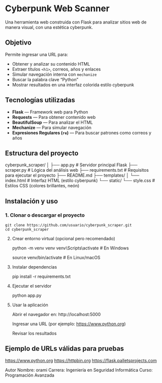 # Cyberpunk Web Scanner

Una herramienta web construida con Flask para analizar sitios web de manera visual, con una estética cyberpunk.

## Objetivo

Permite ingresar una URL para:

* Obtener y analizar su contenido HTML
* Extraer títulos `<h1>`, correos, años y enlaces
* Simular navegación interna con `mechanize`
* Buscar la palabra clave “Python”
* Mostrar resultados en una interfaz colorida estilo cyberpunk

## Tecnologías utilizadas

* **Flask** — Framework web para Python
* **Requests** — Para obtener contenido web
* **BeautifulSoup** — Para analizar el HTML
* **Mechanize** — Para simular navegación
* **Expresiones Regulares (`re`)** — Para buscar patrones como correos y años

## Estructura del proyecto

cyberpunk_scraper/
│
├── app.py # Servidor principal Flask
├── scraper.py # Lógica del análisis web
├── requirements.txt # Requisitos para ejecutar el proyecto
├── README.md
├── templates/
│ └── index.html # Interfaz HTML (estilo cyberpunk)
└── static/
└── style.css # Estilos CSS (colores brillantes, neón)

## Instalación y uso

### 1. Clonar o descargar el proyecto

    git clone https://github.com/usuario/cyberpunk_scraper.git
    cd cyberpunk_scraper

2. Crear entorno virtual (opcional pero recomendado)

   python -m venv venv
   venv\Scripts\activate  # En Windows

   source venv/bin/activate  # En Linux/macOS

3. Instalar dependencias

    pip install -r requirements.txt

4. Ejecutar el servidor

    python app.py

5. Usar la aplicación

    Abrir el navegador en: http://localhost:5000

    Ingresar una URL (por ejemplo: https://www.python.org)

    Revisar los resultados

## Ejemplo de URLs válidas para pruebas

https://www.python.org
https://httpbin.org
https://flask.palletsprojects.com

Autor
Nombre: orami
Carrera: Ingeniería en Seguridad Informática
Curso: Programación Avanzada
